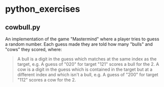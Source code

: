 # python_exercises

## cowbull.py

An implementation of the game "Mastermind" where a player tries to guess a random number. Each guess made they are told how many "bulls" and "cows" they scored, where:
> A bull is a digit in the guess which matches at the same index as the target, e.g. A guess of "020" for target "121" scores a bull for the 2.
> A cow is a digit in the guess which is contained in the target but at a different index and which isn't a bull, e.g. A guess of "200" for target "112" scores a cow for the 2.
